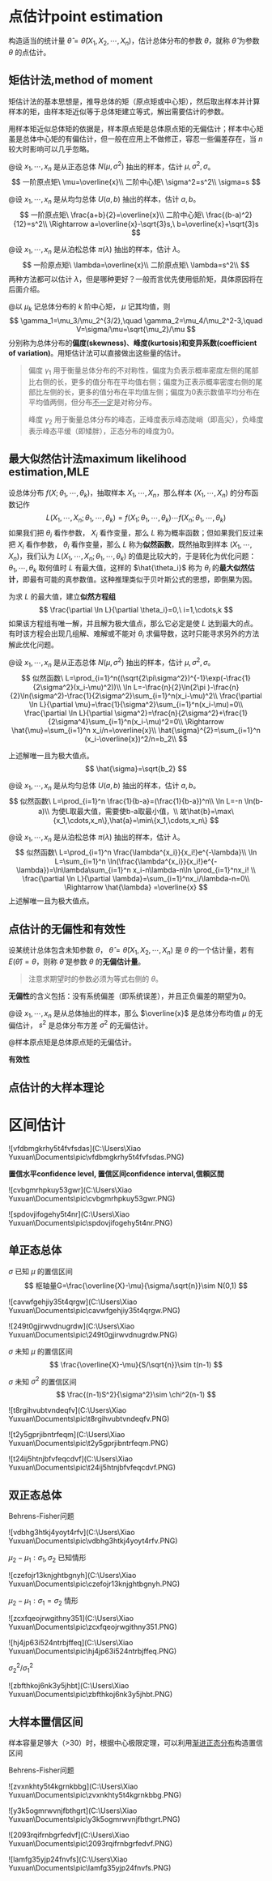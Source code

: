 # 点估计point estimation

构造适当的统计量 $\hat\theta=\hat\theta(X_1,X_2,\cdots,X_n)$，估计总体分布的参数 $\theta$，就称 $\hat\theta$ 为参数 $\theta$ 的点估计。



## 矩估计法,method of moment

矩估计法的基本思想是，推导总体的矩（原点矩或中心矩），然后取出样本并计算样本的矩，由样本矩近似等于总体矩建立等式，解出需要估计的参数。

用样本矩近似总体矩的依据是，样本原点矩是总体原点矩的无偏估计；样本中心矩虽是总体中心矩的有偏估计，但一般在应用上不做修正，容忍一些偏差存在，当 $n$ 较大时影响可以几乎忽略。



@设 $x_1,\cdots,x_n$ 是从正态总体 $N(\mu,\sigma^2)$ 抽出的样本，估计 $\mu,\sigma^2,\sigma$。
$$
一阶原点矩\ \mu=\overline{x}\\
二阶中心矩\ \sigma^2=s^2\\
\sigma=s
$$


@设 $x_1,\cdots,x_n$ 是从均匀总体 $U(a,b)$ 抽出的样本，估计 $a,b$。
$$
一阶原点矩\ \frac{a+b}{2}=\overline{x}\\
二阶中心矩\ \frac{(b-a)^2}{12}=s^2\\
\Rightarrow a=\overline{x}-\sqrt{3}s,\ b=\overline{x}+\sqrt{3}s
$$


@设 $x_1,\cdots,x_n$ 是从泊松总体 $\pi(\lambda)$ 抽出的样本，估计 $\lambda$。
$$
一阶原点矩\ \lambda=\overline{x}\\
二阶原点矩\ \lambda=s^2\\
$$
两种方法都可以估计 $\lambda$，但是哪种更好？一般而言优先使用低阶矩，具体原因将在后面介绍。

@以 $\mu_k$ 记总体分布的 $k$ 阶中心矩， $\mu$ 记其均值，则
$$
\gamma_1=\mu_3/\mu_2^{3/2},\quad \gamma_2=\mu_4/\mu_2^2-3,\quad V=\sigma/\mu=\sqrt{\mu_2}/\mu
$$
分别称为总体分布的**偏度(skewness)**、**峰度(kurtosis)**和**变异系数(coefficient of variation)**。用矩估计法可以直接做出这些量的估计。

> 偏度 $\gamma_1$ 用于衡量总体分布的不对称性，偏度为负表示概率密度左侧的尾部比右侧的长，更多的值分布在平均值右侧；偏度为正表示概率密度右侧的尾部比左侧的长，更多的值分布在平均值左侧；偏度为0表示数值平均分布在平均值两侧，但分布<u>不一定</u>是对称分布。
>
> 峰度 $\gamma_2$ 用于衡量总体分布的峰态，正峰度表示峰态陡峭（即高尖），负峰度表示峰态平缓（即矮胖），正态分布的峰度为0。



## 最大似然估计法maximum likelihood estimation,MLE

设总体分布 $f(X;\theta_1,\cdots,\theta_k)$，抽取样本 $X_1,\cdots,X_n$，那么样本 $(X_1,\cdots,X_n)$ 的分布函数记作
$$
L(X_1,\cdots,X_n;\theta_1,\cdots,\theta_k)=f(X_1;\theta_1,\cdots,\theta_k)\cdots f(X_n;\theta_1,\cdots,\theta_k)
$$
如果我们把 $\theta_i$ 看作参数， $X_i$ 看作变量，那么 $L$ 称为概率函数；但如果我们反过来把 $X_i$ 看作参数， $\theta_i$ 看作变量，那么 $L$ 称为**似然函数**，既然抽取到样本 $(X_1,\cdots,X_n)$，我们认为 $L(X_1,\cdots,X_n;\theta_1,\cdots,\theta_k)$ 的值是比较大的，于是转化为优化问题： $\theta_1,\cdots,\theta_k$ 取何值时 $L$ 有最大值，这样的 $\hat{\theta_i}$ 称为 $\theta_i$ 的**最大似然估计**，即最有可能的真参数值。这种推理类似于贝叶斯公式的思想，即倒果为因。

为求 $L$ 的最大值，建立**似然方程组**
$$
\frac{\partial \ln L}{\partial \theta_i}=0,\ i=1,\cdots,k
$$
如果该方程组有唯一解，并且解为极大值点，那么它必定是使 $L$ 达到最大的点。有时该方程会出现几组解、难解或不能对 $\theta_i$ 求偏导数，这时只能寻求另外的方法解此优化问题。



@设 $x_1,\cdots,x_n$ 是从正态总体 $N(\mu,\sigma^2)$ 抽出的样本，估计 $\mu,\sigma^2,\sigma$。
$$
似然函数\ L=\prod_{i=1}^n((\sqrt{2\pi\sigma^2})^{-1}\exp(-\frac{1}{2\sigma^2}(x_i-\mu)^2))\\
\ln L=-\frac{n}{2}\ln(2\pi )-\frac{n}{2}\ln(\sigma^2)-\frac{1}{2\sigma^2}\sum_{i=1}^n(x_i-\mu)^2\\
\frac{\partial \ln L}{\partial \mu}=\frac{1}{\sigma^2}\sum_{i=1}^n(x_i-\mu)=0\\
\frac{\partial \ln L}{\partial \sigma^2}=\frac{n}{2\sigma^2}+\frac{1}{2\sigma^4}\sum_{i=1}^n(x_i-\mu)^2=0\\
\Rightarrow \hat{\mu}=\sum_{i=1}^n x_i/n=\overline{x}\\
\hat{\sigma}^{2}=\sum_{i=1}^n (x_i-\overline{x})^2/n=b_2\\
$$

上述解唯一且为极大值点。
$$
\hat{\sigma}=\sqrt{b_2}
$$


@设 $x_1,\cdots,x_n$ 是从均匀总体 $U(a,b)$ 抽出的样本，估计 $a,b$。
$$
似然函数\ L=\prod_{i=1}^n \frac{1}{b-a}=(\frac{1}{b-a})^n\\
\ln L=-n \ln(b-a)\\
为使L取最大值，需要使b-a取最小值，\\
故\hat{b}=\max\{x_1,\cdots,x_n\},\hat{a}=\min\{x_1,\cdots,x_n\}
$$


@设 $x_1,\cdots,x_n$ 是从泊松总体 $\pi(\lambda)$ 抽出的样本，估计 $\lambda$。
$$
似然函数\ L=\prod_{i=1}^n \frac{\lambda^{x_i}}{x_i!}e^{-\lambda}\\
\ln L=\sum_{i=1}^n \ln(\frac{\lambda^{x_i}}{x_i!}e^{-\lambda})=\ln\lambda\sum_{i=1}^n x_i-n\lambda-n\ln \prod_{i=1}^nx_i! \\
\frac{\partial \ln L}{\partial \lambda}=\sum_{i=1}^nx_i/\lambda-n=0\\
\Rightarrow \hat{\lambda} =\overline{x}
$$
上述解唯一且为极大值点。



## 点估计的无偏性和有效性

设某统计总体包含未知参数 $\theta$， $\hat{\theta}=\hat{\theta}(X_1,X_2,\cdots,X_n)$ 是 $\theta$ 的一个估计量，若有 $E(\hat{\theta})=\theta$，则称 $\hat{\theta}$ 是参数 $\theta$ 的**无偏估计量**。

> 注意求期望时的参数必须为等式右侧的 $\theta$。

**无偏性**的含义包括：没有系统偏差（即系统误差），并且正负偏差的期望为0。



@设 $x_1,\cdots,x_n$ 是从总体抽出的样本，那么 $\overline{x}$ 是总体分布均值 $\mu$ 的无偏估计， $s^2$ 是总体分布方差 $\sigma^2$ 的无偏估计。



@样本原点矩是总体原点矩的无偏估计。



**有效性**



## 点估计的大样本理论







# 区间估计

![vfdbmgkrhy5t4fvfsdas](C:\Users\Xiao Yuxuan\Documents\pic\vfdbmgkrhy5t4fvfsdas.PNG)

**置信水平confidence level, 置信区间confidence interval,信頼区間**

![cvbgmrhpkuy53gwr](C:\Users\Xiao Yuxuan\Documents\pic\cvbgmrhpkuy53gwr.PNG)

![spdovjifogehy5t4nr](C:\Users\Xiao Yuxuan\Documents\pic\spdovjifogehy5t4nr.PNG)



## 单正态总体

$\sigma$ 已知 $\mu$ 的置信区间
$$
枢轴量G=\frac{\overline{X}-\mu}{\sigma/\sqrt{n}}\sim N(0,1)
$$

![cavwfgehjiy35t4qrgw](C:\Users\Xiao Yuxuan\Documents\pic\cavwfgehjiy35t4qrgw.PNG)

![249t0gjirwvdnugrdw](C:\Users\Xiao Yuxuan\Documents\pic\249t0gjirwvdnugrdw.PNG)



$\sigma$ 未知 $\mu$ 的置信区间
$$
\frac{\overline{X}-\mu}{S/\sqrt{n}}\sim t(n-1)
$$



$\sigma$ 未知 $\sigma^2$ 的置信区间
$$
\frac{(n-1)S^2}{\sigma^2}\sim \chi^2(n-1)
$$

![t8rgihvubtvndeqfv](C:\Users\Xiao Yuxuan\Documents\pic\t8rgihvubtvndeqfv.PNG)



![t2y5gprjibntrfeqm](C:\Users\Xiao Yuxuan\Documents\pic\t2y5gprjibntrfeqm.PNG)

![t24ij5htnjbfvfeqcdvf](C:\Users\Xiao Yuxuan\Documents\pic\t24ij5htnjbfvfeqcdvf.PNG)



## 双正态总体

Behrens-Fisher问题

![vdbhg3htkj4yoyt4rfv](C:\Users\Xiao Yuxuan\Documents\pic\vdbhg3htkj4yoyt4rfv.PNG)



$\mu_2-\mu_1:\sigma_1,\sigma_2$ 已知情形

![czefojr13knjghtbgnyh](C:\Users\Xiao Yuxuan\Documents\pic\czefojr13knjghtbgnyh.PNG)



$\mu_2-\mu_1:\sigma_1=\sigma_2$ 情形

![zcxfqeojrwgithny351](C:\Users\Xiao Yuxuan\Documents\pic\zcxfqeojrwgithny351.PNG)

![hj4jp63i524ntrbjffeq](C:\Users\Xiao Yuxuan\Documents\pic\hj4jp63i524ntrbjffeq.PNG)



$\sigma_2^2/\sigma_1^2$ 

![zbfthkoj6nk3y5jhbt](C:\Users\Xiao Yuxuan\Documents\pic\zbfthkoj6nk3y5jhbt.PNG)



## 大样本置信区间

样本容量足够大（>30）时，根据中心极限定理，可以利用<u>渐进正态分布</u>构造置信区间

Behrens-Fisher问题

![zvxnkhty5t4kgrnkbbg](C:\Users\Xiao Yuxuan\Documents\pic\zvxnkhty5t4kgrnkbbg.PNG)



![y3k5ogmrwvnjfbthgrt](C:\Users\Xiao Yuxuan\Documents\pic\y3k5ogmrwvnjfbthgrt.PNG)

![2093rqifrnbgrfedvf](C:\Users\Xiao Yuxuan\Documents\pic\2093rqifrnbgrfedvf.PNG)

![lamfg35yjp24fnvfs](C:\Users\Xiao Yuxuan\Documents\pic\lamfg35yjp24fnvfs.PNG)

